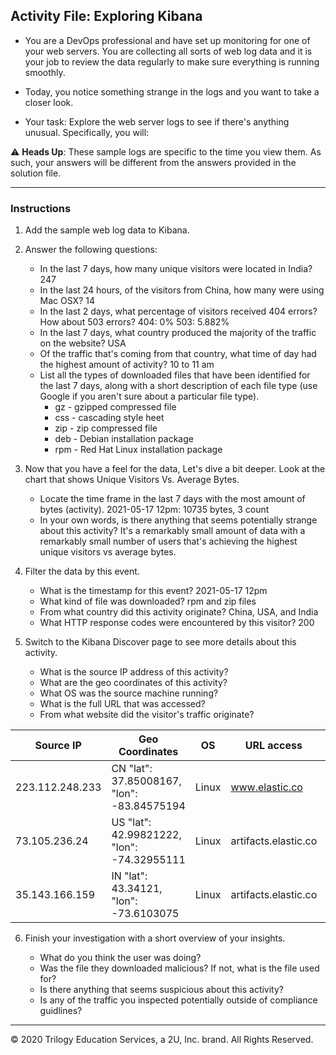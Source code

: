 ## Activity File: Exploring Kibana

* You are a DevOps professional and have set up monitoring for one of your web servers. You are collecting all sorts of web log data and it is your job to review the data regularly to make sure everything is running smoothly. 

* Today, you notice something strange in the logs and you want to take a closer look.

* Your task: Explore the web server logs to see if there's anything unusual. Specifically, you will:

:warning: **Heads Up**: These sample logs are specific to the time you view them. As such, your answers will be different from the answers provided in the solution file. 

---

### Instructions

1. Add the sample web log data to Kibana.

2. Answer the following questions:

    - In the last 7 days, how many unique visitors were located in India?
        247           
    - In the last 24 hours, of the visitors from China, how many were using Mac OSX?
        14
    - In the last 2 days, what percentage of visitors received 404 errors? How about 503 errors?
        404: 0%
        503: 5.882%
    - In the last 7 days, what country produced the majority of the traffic on the website?
        USA
    - Of the traffic that's coming from that country, what time of day had the highest amount of activity?
        10 to 11 am
    - List all the types of downloaded files that have been identified for the last 7 days, along with a short description of each file type (use Google if you aren't sure about a particular file type).
        * gz - gzipped compressed file
        * css - cascading style heet
        * zip - zip compressed file
        * deb - Debian installation package
        * rpm - Red Hat Linux installation package
        
3. Now that you have a feel for the data, Let's dive a bit deeper. Look at the chart that shows Unique Visitors Vs. Average Bytes.
     - Locate the time frame in the last 7 days with the most amount of bytes (activity).
        2021-05-17 12pm: 10735 bytes, 3 count
     - In your own words, is there anything that seems potentially strange about this activity?
        It's a remarkably small amount of data with a remarkably small number of users that's achieving the highest unique visitors vs average bytes.
        
4. Filter the data by this event.
     - What is the timestamp for this event?
     2021-05-17 12pm
     - What kind of file was downloaded?
     rpm and zip files
     - From what country did this activity originate?
     China, USA, and India
     - What HTTP response codes were encountered by this visitor?
        200
        
5. Switch to the Kibana Discover page to see more details about this activity.
     - What is the source IP address of this activity?
     - What are the geo coordinates of this activity?
     - What OS was the source machine running?
     - What is the full URL that was accessed?
     - From what website did the visitor's traffic originate?

| Source IP       | Geo Coordinates                            | OS    | URL access           | Origin Website                              |
|-----------------|--------------------------------------------|-------|----------------------|---------------------------------------------|
| 223.112.248.233 | CN "lat": 37.85008167, "lon": -83.84575194 | Linux | www.elastic.co       | http://nytimes.com/warning/georgi-beregovoi |
| 73.105.236.24   | US "lat": 42.99821222, "lon": -74.32955111 | Linux | artifacts.elastic.co | http://twitter.com/success/maksim-surayev   |
| 35.143.166.159  | IN  "lat": 43.34121,   "lon": -73.6103075  | Linux | artifacts.elastic.co | http://facebook.com/success/jay-c-buckey    |
	
6. Finish your investigation with a short overview of your insights. 

     - What do you think the user was doing?
     - Was the file they downloaded malicious? If not, what is the file used for?
     - Is there anything that seems suspicious about this activity?
     - Is any of the traffic you inspected potentially outside of compliance guidlines?

---
© 2020 Trilogy Education Services, a 2U, Inc. brand. All Rights Reserved.  
